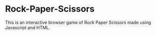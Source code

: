 # Rock-Paper-Scissors

This is an interactive browser game of Rock Paper Scissors made using Javascript and HTML.



